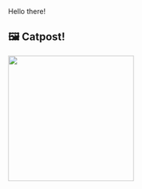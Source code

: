 Hello there!



## 🖼️ Catpost!

<sub>
    <img src="https://cdn2.thecatapi.com/images/5AGx8CHu8.jpg" height="256">
</sub>

